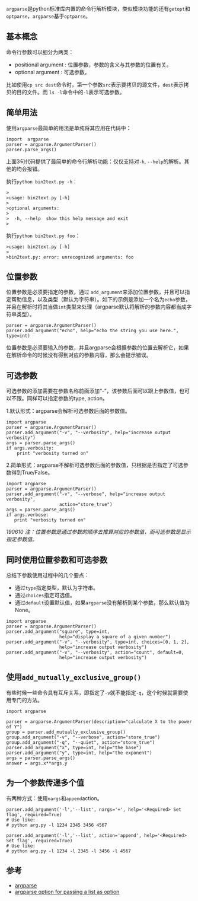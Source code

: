 `argparse`是python标准库内置的命令行解析模块，类似模块功能的还有`getopt`和`optparse`，`argparse`基于`optparse`。

## 基本概念

命令行参数可以细分为两类：

- positional argument : 位置参数，参数的含义与其参数的位置有关。
- optional argument   : 可选参数。

比如使用`cp src dest`命令时，第一个参数`src`表示要拷贝的源文件，`dest`表示拷贝的目的文件。而 `ls -l`命令中的`-l`表示可选参数。

## 简单用法

使用`argparse`最简单的用法是单纯将其应用在代码中：

```
import  argparse
parser = argparse.ArgumentParser()
parser.parse_args()
```

上面3句代码提供了最简单的命令行解析功能：仅仅支持对`-h`, `--help`的解析。其他的均会报错。

执行`python bin2text.py -h`：

```
>
>usage: bin2text.py [-h]
>
>optional arguments:
>
>  -h, --help  show this help message and exit
>
```

执行`python bin2text.py foo`：

```
>usage: bin2text.py [-h]
>
>bin2text.py: error: unrecognized arguments: foo
```

## 位置参数

位置参数是必须要指定的参数，通过 `add_argument`来添加位置参数，并且可以指定帮助信息，以及类型（默认为字符串）。如下的示例是添加一个名为`echo`参数，并且在解析时将其当做`int`类型来处理（argparse默认将解析的参数内容都当成字符串类型）。

```
parser = argparse.ArgumentParser()
parser.add_argument("echo", help="echo the string you use here.", type=int)
```

位置参数是必须要输入的参数，并且argparse会根据参数的位置去解析它，如果在解析命令的时候没有得到对应的参数内容，那么会提示错误。

## 可选参数

可选参数的添加需要在参数名称前面添加“-”，该参数后面可以跟上参数值，也可以不跟。同样可以指定参数的type, action。

1.默认形式：argparse会解析可选参数后面的参数值。

```
import argparse
parser = argparse.ArgumentParser()
parser.add_argument("-v", "--verbosity", help="increase output verbosity")
args = parser.parse_args()
if args.verbosity:
    print "verbosity turned on"
```

2.简单形式：argparse不解析可选参数后面的参数值，只根据是否指定了可选参数得到True/False。

```
import argparse
parser = argparse.ArgumentParser()
parser.add_argument("-v", "--verbose", help="increase output verbosity",
                    action="store_true")
args = parser.parse_args()
if args.verbose:
   print "verbosity turned on"
```

*190610 注：位置参数是通过参数的顺序去推算对应的参数值，而可选参数是显示指定参数值。*

## 同时使用位置参数和可选参数

总结下参数使用过程中的几个要点：

- 通过`type`指定类型，默认为字符串。
- 通过`choices`指定可选值。
- 通过`default`设置默认值，如果`argparse`没有解析到某个参数，那么默认值为None。

```
import argparse
parser = argparse.ArgumentParser()
parser.add_argument("square", type=int,
                    help="display a square of a given number")
parser.add_argument("-v", "--verbosity", type=int, choices=[0, 1, 2],
                    help="increase output verbosity")
parser.add_argument("-v", "--verbosity", action="count", default=0,
                    help="increase output verbosity")                    
```

## 使用`add_mutually_exclusive_group()`

有些时候一些命令具有互斥关系，即指定了`-v`就不能指定`-q`，这个时候就需要使用专门的方法。

```
import argparse

parser = argparse.ArgumentParser(description="calculate X to the power of Y")
group = parser.add_mutually_exclusive_group()
group.add_argument("-v", "--verbose", action="store_true")
group.add_argument("-q", "--quiet", action="store_true")
parser.add_argument("x", type=int, help="the base")
parser.add_argument("y", type=int, help="the exponent")
args = parser.parse_args()
answer = args.x**args.y
```

## 为一个参数传递多个值

有两种方式：使用`nargs`和`append`action。

```
parser.add_argument('-l','--list', nargs='+', help='<Required> Set flag', required=True)
# Use like:
# python arg.py -l 1234 2345 3456 4567

parser.add_argument('-l','--list', action='append', help='<Required> Set flag', required=True)
# Use like:
# python arg.py -l 1234 -l 2345 -l 3456 -l 4567
```

## 参考

- [argparse](https://docs.python.org/2/howto/argparse.html)
- [argparse option for passing a list as option](https://stackoverflow.com/questions/15753701/argparse-option-for-passing-a-list-as-option)
